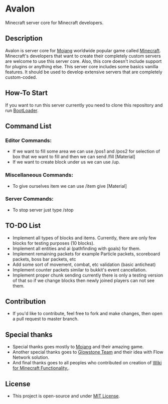 # Avalon

Minecraft server core for Minecraft developers.

## Description

Avalon is server core for [Mojang](https://mojang.com) worldwide popular game called [Minecraft](https://minecraft.net).
Minecraft's developers that want to create their completely custom servers are welcome to use this server core. Also,
this core doesn't include support for plugins or anything else. This server core includes some basics vanilla features.
It should be used to develop extensive servers that are completely custom-coded.

## How-To Start

If you want to run this server currently you need to clone this repository and
run [BootLoader](https://github.com/Avalon-Minecraft/Avalon/blob/main/src/main/java/com/github/avalon/BootLoader.java).

## Command List

### Editor Commands:

* If we want to fill some area we can use /pos1 and /pos2 for selection of box that we want to fill and then we can send
  /fill [Material]
* If we want to create block under us we can use /up.

### Miscellaneous Commands:

* To give ourselves item we can use /item give [Material]

### Server Commands:

* To stop server just type /stop

## TO-DO List

* Implement all types of blocks and items. Currently, there are only few blocks for testing purposes (10 blocks).
* Implement all entities and ai (pathfinding with goals) for them.
* Implement remaining packets for example Particle packets, scoreboard packets, boss bar packets, etc
* Add some sort of movement, combat, etc validation (basic anticheat)
* Implement counter packets similar to bukkit's event cancellation.
* Implement proper chunk sending currently there is only a testing version of that so if we change blocks then newly
  joined players can not see them.

## Contribution

* If you'd like to contribute, feel free to fork and make changes, then open a pull request to master branch.

## Special thanks

* Special thanks goes mostly to [Mojang](https://mojang.com) and their amazing game.
* Another special thanks goes to [Glowstone Team](https://glowstone.net/) and their idea with Flow Network solution.
* And final thanks goes to all peoples who contributed on creation of [Wiki for Minecraft Functionality.](https://wiki.vg/Protocol).

## License

* This project is open-source and under [MIT License](https://github.com/Avalon-Minecraft/Avalon/blob/main/LICENSE).






